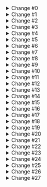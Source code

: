 <details>
<summary>Change #0</summary>

During the workshop, the backend is hosted. Visit https://github.com/foxanna and copy the link from the profile bio to `base_url.dart` file.

At all other times, run your local instance of the backend as described [here](../flutter_networking_api/README.md).

</details>

<details>
<summary>Change #1</summary>

Add new dependencies in `pubspec.yaml` file: 

```yaml
dependencies:
  ...
  json_annotation: 4.8.1

dev_dependencies:
  ...
  json_serializable: 6.7.1
```

Perform `pub get`.
</details>

<details>
<summary>Change #2</summary>

In the `event_summary.dart` file, add a new `part` file below imports list:

```dart
part 'event_summary.g.dart';
```

Add a new `.fromJson` named constructor in the end of the `EventSummary` class:

```dart
@freezed
class EventSummary with _$EventSummary {
  ...
  factory EventSummary.fromJson(Map<String, dynamic> json) => 
      _$EventSummaryFromJson(json);
}
```

Run code generation with:

```shell
dart run build_runner build --delete-conflicting-outputs
```

</details>

<details>
<summary>Change #3</summary>

Add `analyzer:exclude` section to `analysis_options.yaml`:

```yaml
analyzer:
  exclude:
    - '**/*.g.dart'
    - '**/*.freezed.dart'
```

</details>

<details>
<summary>Change #4</summary>

In the `event_summary.dart` file, replace `image` field declaration with:

```dart
@JsonKey(name: 'imageUrl') required Uri? image,
```

Add `analyzer:errors` section to `analysis_options.yaml`:

```yaml
analyzer:
  ...

  errors:
    invalid_annotation_target: ignore
```

Run code generation in `watch` mode with:

```shell
dart run build_runner watch --delete-conflicting-outputs
```

</details>

<details>
<summary>Change #5</summary>

Create a new folder `api/core/converter` with a new file `date_time_to_dashed_string_converter.dart`:

```dart
import 'package:json_annotation/json_annotation.dart';

class DateTimeToDashedStringConverter extends JsonConverter<DateTime, String> {
  const DateTimeToDashedStringConverter();

  @override
  DateTime fromJson(String json) {
    final dates = json.split('-');
    return DateTime.utc(
      int.parse(dates[0]),
      int.parse(dates[1]),
      int.parse(dates[2]),
    );
  }

  @override
  String toJson(DateTime object) => '${object.year}'
      '-${_twoDigits(object.month)}'
      '-${_twoDigits(object.day)}';

  static String _twoDigits(int n) => n >= 10 ? '$n' : '0$n';
}
```

In the `event_summary.dart` file, replace `startDate` field declaration with:

```dart
@DateTimeToDashedStringConverter() required DateTime? startDate,
```

Fix missing import with:

```dart
import 'package:flutter_networking_app/api/core/converter/date_time_to_dashed_string_converter.dart';
```

In the `date_time_to_dashed_string_converter.dart` file, add `dateTimeToDashedStringConverter` global constant outside of `DateTimeToDashedStringConverter` class declaration:

```dart
const dateTimeToDashedStringConverter = DateTimeToDashedStringConverter();
```

In the `event_summary.dart` file, replace `endDate` field declaration with:

```dart
@dateTimeToDashedStringConverter required DateTime? endDate,
```

Create a new file `date_time_to_separated_string_converter.dart` next to the existing converter:

```dart
import 'package:json_annotation/json_annotation.dart';

class DateTimeToSeparatedStringConverter extends JsonConverter<DateTime, String> {
  const DateTimeToSeparatedStringConverter({
    required this.separator,
  });

  final String separator;

  @override
  DateTime fromJson(String json) {
    final dates = json.split(separator);
    return DateTime.utc(
      int.parse(dates[0]),
      int.parse(dates[1]),
      int.parse(dates[2]),
    );
  }

  @override
  String toJson(DateTime object) => '${object.year}'
      '$separator'
      '${_twoDigits(object.month)}'
      '$separator'
      '${_twoDigits(object.day)}';

  static String _twoDigits(int n) => n >= 10 ? '$n' : '0$n';
}
```

In the new `date_time_to_separated_string_converter.dart` file, add global constants outside of `DateTimeToSeparatedStringConverter` class declaration:

```dart
const dateTimeToDashedStringConverter = DateTimeToSeparatedStringConverter(separator: '-');

const dateTimeToSlashedStringConverter = DateTimeToSeparatedStringConverter(separator: '/');
```

</details>

<details>
<summary>Change #6</summary>

Update `event_type.dart` file to:

```dart
import 'package:json_annotation/json_annotation.dart';

enum EventType {
  unknown,
  @JsonValue('CONF')
  conference,
  @JsonValue('MEETUP')
  meetup,
  @JsonValue('DEV_FEST')
  devfest,
}
```

In the  `event_summary.dart` file, replace `type`  field declaration with:

```dart
@JsonKey(unknownEnumValue: EventType.unknown) required EventType type,
```

</details>

<details>
<summary>Change #7</summary>

In the  `event_summary.dart` file, replace `name`  field declaration with:

```dart
@Default('') String name,
```

and replace `type`  field declaration with:

```dart
@JsonKey(unknownEnumValue: EventType.unknown) 
@Default(EventType.unknown) 
EventType type,
```

</details>

<details>
<summary>Change #8</summary>

In the  `event_summary.dart` file, replace all fields declaration with:

```dart
@JsonKey(name: 'id') required String id,
@JsonKey(name: 'name') @Default('') String name,
@JsonKey(name: 'type', unknownEnumValue: EventType.unknown)
@Default(EventType.unknown)
EventType type,
@JsonKey(name: 'imageUrl') required Uri? image,
@JsonKey(name: 'startDate')
@DateTimeToDashedStringConverter()
required DateTime? startDate,
@JsonKey(name: 'endDate')
@dateTimeToDashedStringConverter
required DateTime? endDate,
```

</details>

<details>
<summary>Change #9</summary>

In the `events_api.dart` file, replace all usages of `ApiEventSummary` with `EventSummary`:

```dart
Future<ApiResponse<List<EventSummary>>> getEvents(String sort) async {
  ...
  final value = ApiResponse<List<EventSummary>>.fromJson(
      response.data!,
      (json) => (json as List)
          .map((e) => EventSummary.fromJson(e as Map<String, dynamic>))
          .toList(),
  );
  ...
}
```

Fix import by adding:

```dart
import 'package:flutter_networking_app/domain/model/event_summary.dart';
```

and removing:

```dart
import 'package:flutter_networking_app/api/events/model/api_event_summary.dart';
```

In the `events_repository.dart` file, update the last line of the `getEvents` method to:

```dart
Future<List<EventSummary>> getEvents(EventSorting sort) async {
  ...
  return response.data;
}
```

And fix imports by removing:

```dart
import 'package:flutter_networking_app/api/events/mapper/event_summary_mapper.dart';
```

Now, `api_event_summary.dart` and `event_summary_mapper.dart` files can be deleted.

</details>

<details>
<summary>Change #10</summary>

In the `event_location.dart` file, add a new `part` file below imports list:

```dart
part 'event_location.g.dart';
```

Add a new `.fromJson` named constructor in the end of the `EventLocation` class:

```dart
@freezed
class EventLocation with _$EventLocation {
  ...
  factory EventLocation.fromJson(Map<String, dynamic> json) => 
      _$EventLocationFromJson(json);
}
```

</details>

<details>
<summary>Change #11</summary>

In the `event_location.dart` file, replace `@freezed` with:

```dart
@Freezed(unionKey: 'type')
class EventLocation with _$EventLocation {
  ...
}
```

And add `@FreezedUnionValue` above each named constructor:

```dart
@FreezedUnionValue('online')
const factory EventLocation.online({
  ...
}) = OnlineEventLocation;
```

```dart
@FreezedUnionValue('in-person')
const factory EventLocation.inPerson({
  ...
}) = InPersonEventLocation;
```

```dart
@FreezedUnionValue('hybrid')
const factory EventLocation.hybrid({
  ...
}) = HybridEventLocation;
```

Replace `@Freezed(unionKey: 'type')` with: 

```dart
@Freezed(unionKey: 'type', fallbackUnion: 'unknown')
class EventLocation with _$EventLocation {
  ...
}
```

</details>

<details>
<summary>Change #12</summary>

In the `api_event_details.dart` file, replace `ApiEventLocation` usages with `EventLocation`:

```dart
class AnnouncedApiEventDetails implements ApiEventDetails {
  ...

  final EventLocation location;

  factory AnnouncedApiEventDetails.fromJson(Map<String, dynamic> json) =>
      AnnouncedApiEventDetails(
        ...
        location: EventLocation.fromJson(json['location'] as Map<String, dynamic>),
      );
}
```

Replace `import` with:

```dart
import 'package:flutter_networking_app/domain/model/event_location.dart';
```

In the `event_details_mapper.dart` file, remove:

```dart
import 'package:flutter_networking_app/api/events/mapper/event_location_mapper.dart';
```

And update `AnnouncedApiEventDetailsX.toModel()` method:

```dart
extension AnnouncedApiEventDetailsX on AnnouncedApiEventDetails {
  AnnouncedEventDetails toModel() => AnnouncedEventDetails(
        ...
        location: location,
      );
}
```

Remove `api_event_location.dart` and `event_location_mapper.dart` files.

</details>

<details>
<summary>Change #13</summary>

In the `event_details.dart` file, add a new part file below imports list:

```dart
part 'event_details.g.dart';
```

Add a new `.fromJson` named constructor in the end of the `EventDetails` class:

```dart
@freezed
class EventDetails with _$EventDetails {
  ...
  factory EventDetails.fromJson(Map<String, dynamic> json) =>
      _$EventDetailsFromJson(json);
}
```

Replace `@freezed` with:

```dart
@Freezed(fallbackUnion: 'unknown')
class EventDetails with _$EventDetails {
  ...
}
```

</details>

<details>
<summary>Change #14</summary>

In the `event.dart` file, add a new part file below imports list:

```dart
part 'event.g.dart';
```

Add a new `.fromJson` named constructor in the end of the `Event` class:

```dart
@freezed
class Event with _$Event {
  ...
  factory Event.fromJson(Map<String, dynamic> json) => 
      _$EventFromJson(json);
}
```

</details>

<details>
<summary>Change #15</summary>

In the `event.dart` file, replace `details` field declaration with:

```dart
@JsonKey(readValue: _readEventDetails) required EventDetails details,
```

In the end of the file, add global function:

```dart
Object? _readEventDetails(Map json, String key) {
  final announced = json['announced'] as bool?;
  final detailsRuntimeType = switch (announced) {
    true => 'announced',
    false => 'notAnnounced',
    null => 'unknown',
  };
  final detailsJson = json[key];
  return detailsJson?..['runtimeType'] = detailsRuntimeType;
}
```

Replace `details` field declaration with:

```dart
@JsonKey(readValue: _readEventDetails)
@Default(EventDetails.unknown())
EventDetails details,
```

</details>

<details>
<summary>Change #16</summary>

In the `events_api.dart` file, replace usages of `ApiEvent` with `Event`:

```dart
Future<ApiResponse<Event>> getEvent(String id) async {
  ...
  final value = ApiResponse<Event>.fromJson(
    response.data!,
    (json) => Event.fromJson(json as Map<String, dynamic>),
  );
  ...
}
```

Fix import by adding:

```dart
import 'package:flutter_networking_app/domain/model/event.dart';
```

and removing:

```dart
import 'package:flutter_networking_app/api/events/model/api_event.dart';
```

In the `events_repository.dart` file, update the last line of the `getEvent` method to:

```dart
Future<Event> getEvent(String id) async {
  ...
  return response.data;
}
```

And fix imports by removing:

```dart
import 'package:flutter_networking_app/api/events/mapper/event_mapper.dart';
```

Now, `api_event.dart`, `api_event_details.dart`, `api_event_type.dart` files and `api/events/mapper` and `api/events/model` folders can be deleted.

</details>

<details>
<summary>Change #17</summary>

In the `event.dart` file, update `image` field declaration with:

```dart
@JsonKey(name: 'imageUrl') required Uri? image,
```

Update `type` field declaration with:

```dart
@JsonKey(name: 'type', unknownEnumValue: EventType.unknown)
@Default(EventType.unknown)
EventType type,
```

</details>

<details>
<summary>Change #18</summary>

Create `build.yaml` file next to the `pubspec.yaml` file:

```yaml
targets:
  $default:
    builders:
      json_serializable:
        options:
          include_if_null: false
          explicit_to_json: true
```

</details>

<details>
<summary>Change #19</summary>

Replace `api_response.dart` file with 

```dart
import 'package:freezed_annotation/freezed_annotation.dart';

part 'api_response.freezed.dart';
part 'api_response.g.dart';

@Freezed(genericArgumentFactories: true)
class ApiResponse<T> with _$ApiResponse<T> {
  const factory ApiResponse({
    required T data,
  }) = _ApiResponse;

  factory ApiResponse.fromJson(
    Map<String, dynamic> json,
    T Function(Object?) fromJsonT,
  ) =>
      _$ApiResponseFromJson(json, fromJsonT);
}
```

</details>
<details>
<summary>Change #20</summary>

In the `auth_data_manager.dart` file, provide any non-empty `String` for the `authData` getter:

```dart
Future<String> get authData => Future.value('foxanna');
```

</details>

<details>
<summary>Change #21</summary>

Under `api/core/client/` folder, create an `interceptor` folder with `append_api_key_interceptor.dart` file:

```dart
import 'package:dartx/dartx.dart';
import 'package:dio/dio.dart';
import 'package:flutter_networking_app/api/core/manager/api_key_manager.dart';

class AppendApiKeyInterceptor extends Interceptor {
  const AppendApiKeyInterceptor(this._apiKeyManager);

  final ApiKeyManager _apiKeyManager;

  static const _headerName = 'apikey';

  @override
  void onRequest(RequestOptions options, RequestInterceptorHandler handler) {
    final apiKey = _apiKeyManager.apiKey;

    if (apiKey.isNotNullOrEmpty) {
      return handler.next(options..headers[_headerName] = apiKey);
    } else {
      return handler.reject(
        DioException(
          requestOptions: options,
          error: Exception('$_headerName is empty'),
        ),
      );
    }
  }
}
```

In the `dio.dart` file, update `createDio` method:

```dart
Dio createDio(
  AppendApiKeyInterceptor appendApiKeyInterceptor,
) =>
    Dio(
      BaseOptions(baseUrl: baseUrl),
    )..interceptors.addAll([
        appendApiKeyInterceptor,
      ]);
```

and add a new `import`:

```dart
import 'package:flutter_networking_app/api/core/client/interceptor/append_api_key_interceptor.dart';
```

In the `service_locator.dart` file, update `createDio` method call:

```dart
final _dio = createDio(
  AppendApiKeyInterceptor(ApiKeyManager()),
);
```

Remove `ApiKeyManager` class usage from `EventsApi` class in `events_api.dart` file:

```dart
class EventsApi {
  const EventsApi(this._dio);

  final Dio _dio;
  
  Future<ApiResponse<List<EventSummary>>> getEvents(String sort) async {
    final response = await _dio.get<Map<String, dynamic>>(
      '/events',
      queryParameters: {'sort': sort},
    );
    ...
  }

  Future<ApiResponse<Event>> getEvent(String id) async {
    final response = await _dio.get<Map<String, dynamic>>(
      '/events/$id',
    );
    ...
  }
```

Remove unused import:

```dart
import 'package:flutter_networking_app/api/core/manager/api_key_manager.dart';
```

Repeat the same for `SupportApi` class in `support_api.dart` file:

```dart
class SupportApi {
  const SupportApi(
    this._dio,
    this._authDataManager,
  );

  final Dio _dio;
  final AuthDataManager _authDataManager;
  
  ...
}
```

In the `service_locator.dart` file, update repository getters:

```dart  
EventsRepository get eventsRepository => EventsRepository(
  EventsApi(_dio),
);

SupportRepository get supportRepository => SupportRepository(
  SupportApi(
    _dio,
    AuthDataManager(),
  ),
);
```

</details>

<details>
<summary>Change #22</summary>

Under `api/core` folder create a `marker` folder with `authenticated_request_marker.dart` file:

```dart
const authenticatedRequestExtraKey = 'append_auth_header';
```

Under `api/core/interceptor` folder create a `append_auth_interceptor.dart` file:

```dart
import 'package:dartx/dartx.dart';
import 'package:dio/dio.dart';
import 'package:flutter_networking_app/api/core/manager/auth_data_manager.dart';
import 'package:flutter_networking_app/api/core/marker/authenticated_request_marker.dart';

class AppendAuthInterceptor extends Interceptor {
  const AppendAuthInterceptor(this._authDataManager);

  final AuthDataManager _authDataManager;

  static const _headerName = 'auth';

  @override
  Future<void> onRequest(
    RequestOptions options,
    RequestInterceptorHandler handler,
  ) async {
    final appendAuthHeader =
        (options.extra[authenticatedRequestExtraKey] as bool?) ?? false;

    if (!appendAuthHeader) {
      return super.onRequest(options, handler);
    }

    final authData = await _authDataManager.authData;
    if (authData.isNotNullOrEmpty) {
      return handler.next(options..headers[_headerName] = authData);
    } else {
      return handler.reject(
        DioException(
          requestOptions: options,
          error: Exception('$_headerName is empty'),
        ),
      );
    }
  }
}
```

In the `dio.dart` file, update `createDio` method:

```dart
Dio createDio(
  ...,
  AppendAuthInterceptor appendAuthInterceptor,
) =>
    ...
    )..interceptors.addAll([
      ...,
      appendAuthInterceptor,
    ]);
```

and add a new `import`:

```dart
import 'package:flutter_networking_app/api/core/client/interceptor/append_auth_interceptor.dart';
```

In the `service_locator.dart` file, update `createDio` method call:

```dart
final _dio = createDio(
  AppendApiKeyInterceptor(ApiKeyManager()),
  AppendAuthInterceptor(AuthDataManager()),
);
```

and add a new `import`:

```dart
import 'package:flutter_networking_app/api/core/client/interceptor/append_auth_interceptor.dart';
```

In the `support_api.dart` file, remove usages of `AuthDataManager`:

```dart
class SupportApi {
  const SupportApi(this._dio);

  final Dio _dio;

  ...
}
```

And instead of providing `options.headers`:

```dart
options: Options(
    headers: {
      'auth': authData,
    },
),
```

provide:

```dart
options: Options(
    extra: {
      authenticatedRequestExtraKey: true,
    },
),
```

Add a new `import`:

```dart
import 'package:flutter_networking_app/api/core/marker/authenticated_request_marker.dart';
```

In the `service_locator.dart` file, update `supportRepository` getter:

```dart
SupportRepository get supportRepository => SupportRepository(
  SupportApi(_dio),
);
```

</details>

<details>
<summary>Change #23</summary>

Add new dependencies in `pubspec.yaml` file:

```yaml
dependencies:
  ...
  retrofit: 4.0.1

dev_dependencies:
  ...
  retrofit_generator: 7.0.8
```

Perform `pub get` and re-run code generation with:

```shell
dart run build_runner watch --delete-conflicting-outputs
```

</details>

<details>
<summary>Change #24</summary>

Replace `events_api.dart` file with:

```dart
import 'package:dio/dio.dart';
import 'package:flutter_networking_app/api/core/model/api_response.dart';
import 'package:flutter_networking_app/domain/model/event.dart';
import 'package:flutter_networking_app/domain/model/event_summary.dart';
import 'package:retrofit/retrofit.dart';

part 'events_api.g.dart';

@RestApi()
abstract class EventsApi {
  factory EventsApi(Dio dio) = _EventsApi;

  @GET('/events')
  Future<ApiResponse<List<EventSummary>>> getEvents(@Query('sort') String sort);

  @GET('/events/{id}')
  Future<ApiResponse<Event>> getEvent(@Path('id') String id);
}
```

</details>

<details>
<summary>Change #25</summary>

In the `events_api.dart` file, update `getEvents` method:

```dart
@GET('/events')
Future<ApiResponse<List<EventSummary>>> getEvents(
  @Query('sort') EventSorting sort,
);
```

In the `events_repository.dart` file, update `getEvents` method:

```dart
Future<List<EventSummary>> getEvents(EventSorting sort) async {
  final response = await _api.getEvents(sort);
  return response.data;
}
```

Replace `event_sorting.dart` file with:

```dart
import 'package:json_annotation/json_annotation.dart';

part 'event_sorting.g.dart';

@JsonEnum(alwaysCreate: true)
enum EventSorting {
  byName,
  byDate;
}
```

Add a `.toJson` method:

```dart
enum EventSorting {
  ...

  String? toJson() => _$EventSortingEnumMap[this];
}
```

Update an annotation above `EventSorting`:

```dart
@JsonEnum(alwaysCreate: true, fieldRename: FieldRename.kebab)
enum EventSorting {
  ...
}
```

</details>

<details>
<summary>Change #26</summary>

Add `global_options` section in the end of `build.yaml` file:

```yaml
...

global_options:
  freezed:
    runs_before:
      - json_serializable
  json_serializable:
    runs_before:
      - retrofit_generator
```

</details>

<details>
<summary>Change #27</summary>

Replace `support_api.dart` file with:

```dart
import 'package:dio/dio.dart';
import 'package:flutter_networking_app/api/core/model/api_response.dart';
import 'package:flutter_networking_app/api/support/model/support_request.dart';
import 'package:flutter_networking_app/api/support/model/support_response.dart';
import 'package:retrofit/retrofit.dart';

part 'support_api.g.dart';

@RestApi()
abstract class SupportApi {
  factory SupportApi(Dio dio) = _SupportApi;

  @POST('/support/speak')
  Future<ApiResponse<SupportResponse>> applyToSpeak(
    @Body() SupportRequest request,
  );

  @POST('/support/sponsor')
  Future<ApiResponse<SupportResponse>> applyToSponsor(
    @Body() SupportRequest request,
  );
}
```

Add an `@Extra` on top of every function call:

```dart
@Extra({authenticatedRequestExtraKey: true})
@POST('/support/speak')
...

@Extra({authenticatedRequestExtraKey: true})
@POST('/support/sponsor')
...
```

In the `authenticated_request_marker.dart` file, add:

```dart
import 'package:retrofit/retrofit.dart';

...

const authenticatedRequest = Extra({authenticatedRequestExtraKey: true});
```

In `support_api.dart` file, replace `@Extra({authenticatedRequestExtraKey: true})` with:

```dart
@authenticatedRequest
@POST('/support/speak')
...

@authenticatedRequest
@POST('/support/sponsor')
...
```

</details>
